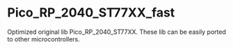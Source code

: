 # Pico_RP_2040_ST77XX_fast
Optimized original lib Pico_RP_2040_ST77XX. These lib can be easily ported to other microcontrollers.
